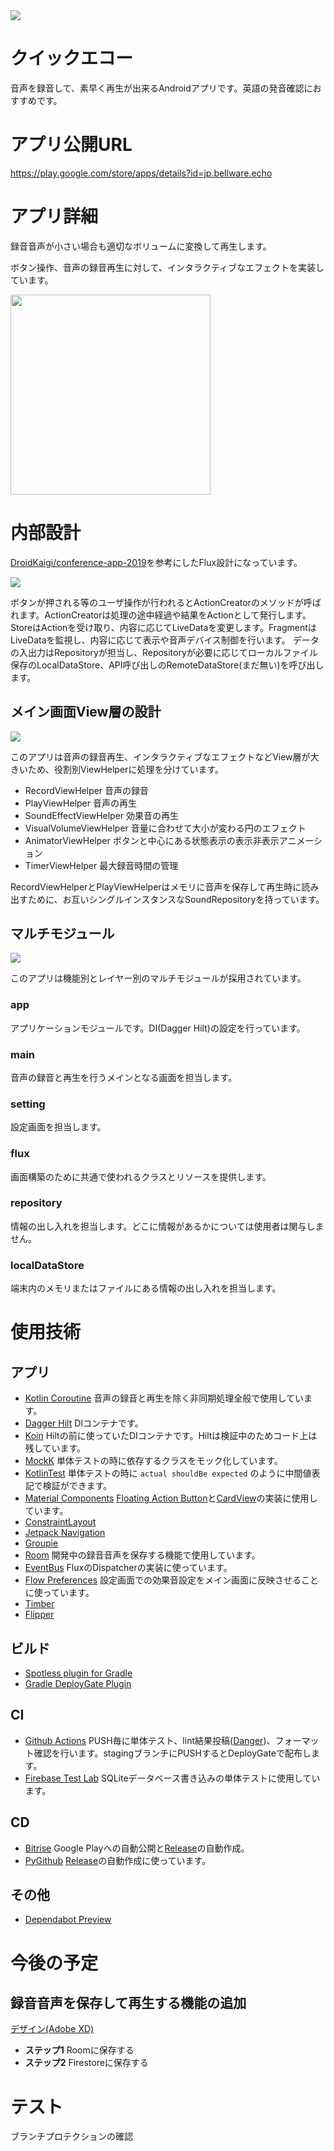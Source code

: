 <img src="https://codebuild.ap-northeast-1.amazonaws.com/badges?uuid=eyJlbmNyeXB0ZWREYXRhIjoiNDBCQVBqRVljUldOZU1JMnlEdDRMblBiQjVma1VmYXhIWVNrVjE3NWpKcEUySmZxYXBQNkkwelh5OHV0Rml1dWNWb3l6TGk4d0xqZk1YaHg2b1UzcG93PSIsIml2UGFyYW1ldGVyU3BlYyI6IlhMZndTc0RLeEtRd3RKN0UiLCJtYXRlcmlhbFNldFNlcmlhbCI6MX0%3D&branch=master">

クイックエコー
====
音声を録音して、素早く再生が出来るAndroidアプリです。英語の発音確認におすすめです。

# アプリ公開URL

https://play.google.com/store/apps/details?id=jp.bellware.echo

# アプリ詳細

録音音声が小さい場合も適切なボリュームに変換して再生します。

ボタン操作、音声の録音再生に対して、インタラクティブなエフェクトを実装しています。

<img src="https://github.com/tfandkusu/quickecho/blob/master/images/interactive.gif?raw=true" width="320px">

# 内部設計

[DroidKaigi/conference-app-2019](https://github.com/DroidKaigi/conference-app-2019)を参考にしたFlux設計になっています。

<img src="https://github.com/tfandkusu/quickecho/blob/master/images/flux.png?raw=true">

ボタンが押される等のユーザ操作が行われるとActionCreatorのメソッドが呼ばれます。ActionCreatorは処理の途中経過や結果をActionとして発行します。StoreはActionを受け取り、内容に応じてLiveDataを変更します。FragmentはLiveDataを監視し、内容に応じて表示や音声デバイス制御を行います。
データの入出力はRepositoryが担当し、Repositoryが必要に応じてローカルファイル保存のLocalDataStore、API呼び出しのRemoteDataStore(まだ無い)を呼び出します。

## メイン画面View層の設計

<img src="https://github.com/tfandkusu/quickecho/blob/master/images/MainFragment.png?raw=true">

このアプリは音声の録音再生、インタラクティブなエフェクトなどView層が大きいため、役割別ViewHelperに処理を分けています。

- RecordViewHelper 音声の録音
- PlayViewHelper 音声の再生
- SoundEffectViewHelper 効果音の再生
- VisualVolumeViewHelper 音量に合わせて大小が変わる円のエフェクト
- AnimatorViewHelper ボタンと中心にある状態表示の表示非表示アニメーション
- TimerViewHelper 最大録音時間の管理

RecordViewHelperとPlayViewHelperはメモリに音声を保存して再生時に読み出すために、お互いシングルインスタンスなSoundRepositoryを持っています。

## マルチモジュール

<img src="https://github.com/tfandkusu/quickecho/blob/master/images/MultiModule.png?raw=true">

このアプリは機能別とレイヤー別のマルチモジュールが採用されています。

### app

アプリケーションモジュールです。DI(Dagger Hilt)の設定を行っています。

### main

音声の録音と再生を行うメインとなる画面を担当します。

### setting

設定画面を担当します。

### flux

画面構築のために共通で使われるクラスとリソースを提供します。

### repository

情報の出し入れを担当します。どこに情報があるかについては使用者は関与しません。

### localDataStore

端末内のメモリまたはファイルにある情報の出し入れを担当します。

# 使用技術

## アプリ

- [Kotlin Coroutine](https://github.com/Kotlin/kotlinx.coroutines) 音声の録音と再生を除く非同期処理全般で使用しています。
- [Dagger Hilt](https://developer.android.com/training/dependency-injection/hilt-android?hl=ja) DIコンテナです。
- [Koin](https://insert-koin.io/) Hiltの前に使っていたDIコンテナです。Hiltは検証中のためコード上は残しています。
- [MockK](https://mockk.io/) 単体テストの時に依存するクラスをモック化しています。
- [KotlinTest](https://github.com/kotlintest/kotlintest) 単体テストの時に `actual shouldBe expected` のように中間値表記で検証ができます。
- [Material Components](https://material.io/components/) [Floating Action Button](https://material.io/develop/android/components/floating-action-button/)と[CardView](https://material.io/develop/android/components/material-card-view/)の実装に使用しています。
- [ConstraintLayout](https://developer.android.com/reference/androidx/constraintlayout/widget/ConstraintLayout.html)
- [Jetpack Navigation](https://developer.android.com/guide/navigation)
- [Groupie](https://github.com/lisawray/groupie)
- [Room](https://developer.android.com/topic/libraries/architecture/room?hl=ja) 開発中の録音音声を保存する機能で使用しています。
- [EventBus](https://github.com/greenrobot/EventBus) FluxのDispatcherの実装に使っています。
- [Flow Preferences](https://github.com/tfcporciuncula/flow-preferences/) 設定画面での効果音設定をメイン画面に反映させることに使っています。
- [Timber](https://github.com/JakeWharton/timber)
- [Flipper](https://fbflipper.com/)

## ビルド

- [Spotless plugin for Gradle](https://github.com/diffplug/spotless/tree/main/plugin-gradle)
- [Gradle DeployGate Plugin](https://github.com/DeployGate/gradle-deploygate-plugin)

## CI

- [Github Actions](https://docs.github.com/ja/actions) PUSH毎に単体テスト、lint結果投稿([Danger](https://github.com/danger/danger))、フォーマット確認を行います。stagingブランチにPUSHするとDeployGateで配布します。
- [Firebase Test Lab](https://firebase.google.com/docs/test-lab) SQLiteデータベース書き込みの単体テストに使用しています。

## CD

- [Bitrise](https://www.bitrise.io/) Google Playへの自動公開と[Release](https://github.com/tfandkusu/quickecho/releases)の自動作成。
- [PyGithub](https://github.com/PyGithub/PyGithub) [Release](https://github.com/tfandkusu/quickecho/releases)の自動作成に使っています。

## その他

- [Dependabot Preview](https://github.com/marketplace/dependabot-preview)

# 今後の予定

## 録音音声を保存して再生する機能の追加

[デザイン(Adobe XD)](https://xd.adobe.com/view/1ba4de3f-a856-4c29-89c3-29341ed1f598-4ef7/)

- **ステップ1** Roomに保存する
- **ステップ2** Firestoreに保存する

# テスト

ブランチプロテクションの確認

